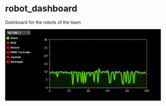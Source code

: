 # robot_dashboard
Dashboard for the robots of the team

![Screenshot](misc/screenshot.png?raw=true "Screenshot")
